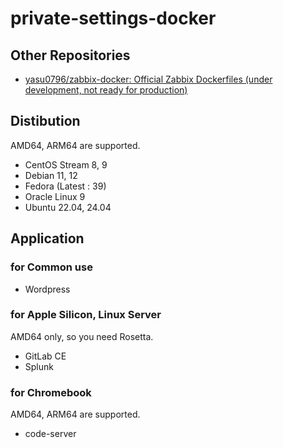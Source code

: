 # private-settings-docker

## Other Repositories

- [yasu0796/zabbix-docker: Official Zabbix Dockerfiles (under development, not ready for production)](https://github.com/yasu0796/zabbix-docker)

## Distibution

AMD64, ARM64 are supported.

- CentOS Stream 8, 9
- Debian 11, 12
- Fedora (Latest : 39)
- Oracle Linux 9
- Ubuntu 22.04, 24.04

## Application

### for Common use

- Wordpress

### for Apple Silicon, Linux Server

AMD64 only, so you need Rosetta.

- GitLab CE
- Splunk

### for Chromebook

AMD64, ARM64 are supported.

- code-server